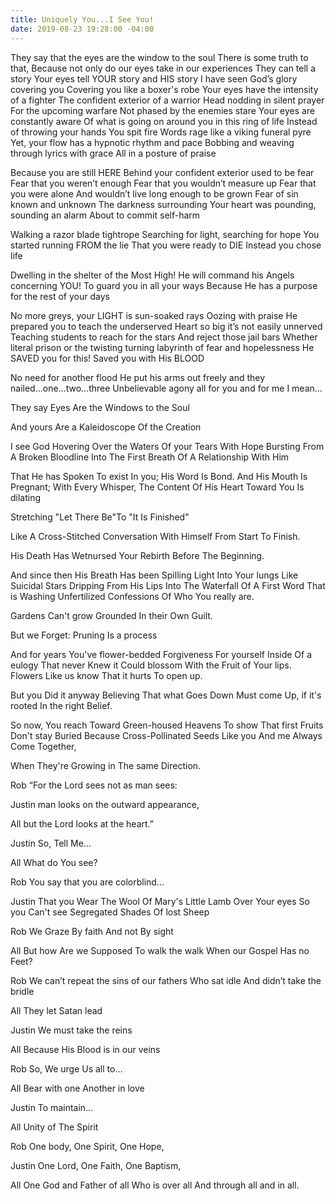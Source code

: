 ```yaml
---
title: Uniquely You...I See You!
date: 2019-08-23 19:28:00 -04:00
---
```


They say that the eyes are the window to the soul
There is some truth to that,
Because not only do our eyes take in our experiences
They can tell a story
Your eyes tell YOUR story and HIS story
I have seen God’s glory covering you
Covering you like a boxer's robe 
Your eyes have the intensity of a fighter
The confident exterior of a warrior 
Head nodding in silent prayer 
For the upcoming warfare
Not phased by the enemies stare
Your eyes are constantly aware
Of what is going on around you in this ring of life
Instead of throwing your hands 
You spit fire
Words rage like a viking funeral pyre
Yet, your flow has a hypnotic rhythm and pace
Bobbing and weaving through lyrics with grace
All in a posture of praise

Because you are still HERE
Behind your confident exterior used to be fear
Fear that you weren’t enough
Fear that you wouldn’t measure up
Fear that you were alone
And wouldn’t live long enough to be grown
Fear of sin known and unknown
The darkness surrounding
Your heart was pounding, sounding an alarm
About to commit self-harm

Walking a razor blade tightrope 
Searching for light, searching for hope
You started running FROM the lie
That you were ready to DIE
Instead you chose life

Dwelling in the shelter of the Most High!
He will command his Angels concerning YOU!
To guard you in all your ways
Because He has a purpose for the rest of your days

No more greys, your LIGHT is sun-soaked rays
Oozing with praise
He prepared you to teach the underserved 
Heart so big it’s not easily unnerved 
Teaching students to reach for the stars 
And reject those jail bars
Whether literal prison or the twisting turning labyrinth of fear and hopelessness
He SAVED you for this!
Saved you with His BLOOD

No need for another flood
He put his arms out freely and they nailed...one...two...three
Unbelievable agony all for you and for me
I mean…

 
They  say Eyes Are the Windows to the Soul 

And yours Are a Kaleidoscope Of the Creation

I see God Hovering Over the Waters Of your Tears With Hope Bursting 
From A Broken Bloodline Into The First Breath Of A Relationship With Him

That He has Spoken To exist In you; His Word Is Bond.
And His Mouth Is Pregnant; With Every Whisper,
The Content Of His Heart Toward You Is dilating

Stretching "Let There Be"To "It Is Finished"

Like A Cross-Stitched Conversation With Himself From Start To Finish.

His Death Has Wetnursed Your Rebirth Before The Beginning.

And since then His Breath Has been Spilling Light Into Your lungs Like Suicidal Stars
Dripping From His Lips Into The Waterfall Of A First Word
That is Washing Unfertilized Confessions Of Who You really are. 

Gardens Can't grow
Grounded In their Own Guilt.

But we Forget: Pruning Is a process

And for years You've flower-bedded Forgiveness For yourself
Inside Of a eulogy That never Knew it Could blossom
With the Fruit of Your lips. 
Flowers Like us know 
That it hurts To open up. 

But you Did it anyway
Believing That what Goes Down
Must come Up, if it's rooted In the right Belief. 

So now, You reach Toward Green-housed Heavens
To show That first Fruits Don't stay Buried
Because Cross-Pollinated Seeds Like you And me Always Come Together,

When They're Growing in The same Direction. 

Rob
“For the Lord sees not as man sees:

Justin
man looks on the outward appearance, 

All
but the Lord looks at the heart.”

Justin
So, Tell Me…

All
What do You see?

Rob
You say that you are colorblind...

Justin
That you Wear The Wool
Of Mary's Little Lamb
Over Your eyes So you Can't see
Segregated Shades Of lost Sheep

Rob
We Graze By faith And not By sight

All
But how Are we Supposed To walk the walk
When our Gospel Has no Feet?

Rob
We can’t repeat the sins of our fathers
Who sat idle And didn’t take the bridle

All
They let Satan lead

Justin
We must take the reins

All
Because  His
Blood is in our veins 

Rob
So, We urge 
Us all to…

All
Bear with one 
Another in love

Justin
To maintain... 

All
Unity of 
The Spirit

Rob 
One body, 
One Spirit,
One Hope, 

Justin
One Lord,
One Faith, 
One Baptism,

All
One God and Father of all
Who is over all 
And through all and in all.
